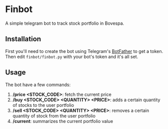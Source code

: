 # Finbot
A simple telegram bot to track stock portfolio in Bovespa.

## Installation
First you'll need to create the bot using Telegram's [BotFather](https://t.me/botfather) to get a token. Then edit 
`finbot/finbot.py` with your bot's token and it's all set.

## Usage
The bot have a few commands:
1. **/price \<STOCK_CODE\>**: fetch the current price
2. **/buy \<STOCK_CODE\> \<QUANTITY\> \<PRICE\>**: adds a certain quantity of stocks to the user portfolio
3. **/sell \<STOCK_CODE\> \<QUANTITY\> \<PRICE\>**: removes a certain quantity of stock from the user portfolio
4. **/current**: summarizes the current portfolio value
